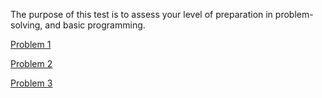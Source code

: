 The purpose of this test is to assess your level of preparation in problem-solving, and basic programming.

[Problem 1](src/main/java/javam/fundamentals/f/problem1/README.md)

[Problem 2](src/main/java/javam/fundamentals/f/problem2/README.md)

[Problem 3](src/main/java/javam/fundamentals/f/problem3/README.md)

